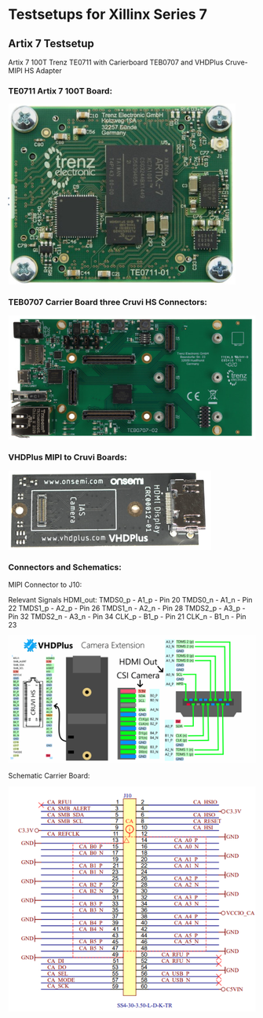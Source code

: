 # Testsetups for Xillinx Series 7

## Artix 7 Testsetup

 Artix 7 100T Trenz TE0711 with Carierboard TEB0707 and VHDPlus Cruve-MIPI HS Adapter
 
 ### TE0711 Artix 7 100T Board:
 
<img src="/images/TE0711.png">

### TEB0707 Carrier Board three Cruvi HS Connectors:

<img src="/images/TEB0707.jpg" >

### VHDPlus MIPI to Cruvi Boards:

<img src="/images/CruviMipi.png">

### Connectors and Schematics:
MIPI Connector to J10:

Relevant Signals HDMI_out:
TMDS0_p - A1_p - Pin 20
TMDS0_n - A1_n - Pin 22
TMDS1_p - A2_p - Pin 26
TMDS1_n - A2_n - Pin 28
TMDS2_p - A3_p - Pin 32
TMDS2_n - A3_n - Pin 34
CLK_p   - B1_p - Pin 21
CLK_n   - B1_n - Pin 23


<img src="/images/CruviCam.png">


Schematic Carrier Board:

<img src="/images/Sche_car.png">
